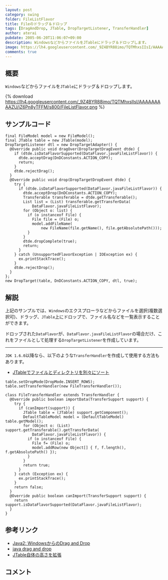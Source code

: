 ```yaml
---
layout: post
category: swing
folder: FileListFlavor
title: Fileのドラッグ＆ドロップ
tags: [DragAndDrop, JTable, DropTargetListener, TransferHandler]
author: aterai
pubdate: 2005-06-20T11:06:07+09:00
description: WindowsなどからファイルをJTableにドラッグ＆ドロップします。
image: https://lh4.googleusercontent.com/_9Z4BYR88imo/TQTMhxsIIsI/AAAAAAAAAZU/iZ6Pn8yTFFM/s800/FileListFlavor.png
comments: true
---
```

## 概要
`Windows`などからファイルを`JTable`にドラッグ＆ドロップします。

{% download https://lh4.googleusercontent.com/_9Z4BYR88imo/TQTMhxsIIsI/AAAAAAAAAZU/iZ6Pn8yTFFM/s800/FileListFlavor.png %}

## サンプルコード
<pre class="prettyprint"><code>final FileModel model = new FileModel();
final JTable table = new JTable(model);
DropTargetListener dtl = new DropTargetAdapter() {
  @Override public void dragOver(DropTargetDragEvent dtde) {
    if (dtde.isDataFlavorSupported(DataFlavor.javaFileListFlavor)) {
      dtde.acceptDrag(DnDConstants.ACTION_COPY);
      return;
    }
    dtde.rejectDrag();
  }
  @Override public void drop(DropTargetDropEvent dtde) {
    try {
      if (dtde.isDataFlavorSupported(DataFlavor.javaFileListFlavor)) {
        dtde.acceptDrop(DnDConstants.ACTION_COPY);
        Transferable transferable = dtde.getTransferable();
        List list = (List) transferable.getTransferData(
            DataFlavor.javaFileListFlavor);
        for (Object o: list) {
          if (o instanceof File) {
            File file = (File) o;
            model.addFileName(
                new FileName(file.getName(), file.getAbsolutePath()));
          }
        }
        dtde.dropComplete(true);
        return;
      }
    } catch (UnsupportedFlavorException | IOException ex) {
      ex.printStackTrace();
    }
    dtde.rejectDrop();
  }
};
new DropTarget(table, DnDConstants.ACTION_COPY, dtl, true);
</code></pre>

## 解説
上記のサンプルでは、`Windows`のエクスプローラなどからファイルを選択(複数選択可)、ドラッグ、`JTable`上にドロップで、ファイル名などを一覧表示することができます。

ドロップされた`DataFlavor`が、`DataFlavor.javaFileListFlavor`の場合だけ、これをファイルとして処理する`DropTargetListener`を作成しています。

- - - -
`JDK 1.6.0`以降なら、以下のような`TransferHandler`を作成して使用する方法もあります。

- [JTableでファイルとディレクトリを別々にソート](http://ateraimemo.com/Swing/FileDirectoryComparator.html)

<!-- dummy comment line for breaking list -->

<pre class="prettyprint"><code>table.setDropMode(DropMode.INSERT_ROWS);
table.setTransferHandler(new FileTransferHandler());
</code></pre>

<pre class="prettyprint"><code>class FileTransferHandler extends TransferHandler {
  @Override public boolean importData(TransferSupport support) {
    try {
      if (canImport(support)) {
        JTable table = (JTable) support.getComponent();
        DefaultTableModel model = (DefaultTableModel) table.getModel();
        for (Object o: (List) support.getTransferable().getTransferData(
            DataFlavor.javaFileListFlavor)) {
          if (o instanceof File) {
            File f= (File) o;
            model.addRow(new Object[] { f, f.length(), f.getAbsolutePath() });
          }
        }
        return true;
      }
    } catch (Exception ex) {
      ex.printStackTrace();
    }
    return false;
  }
  @Override public boolean canImport(TransferSupport support) {
    return support.isDataFlavorSupported(DataFlavor.javaFileListFlavor);
  }
}
</code></pre>

## 参考リンク
- [Java2: WindowsからのDrag and Drop](http://www5.big.or.jp/~tera/Labo/Java2/j2dnd.html)
- [java drag and drop](http://www.ne.jp/asahi/j.nihei/personal/linuxDragDrop.html)
- [JTable自体の高さを拡張](http://ateraimemo.com/Swing/FillsViewportHeight.html)

<!-- dummy comment line for breaking list -->

## コメント
